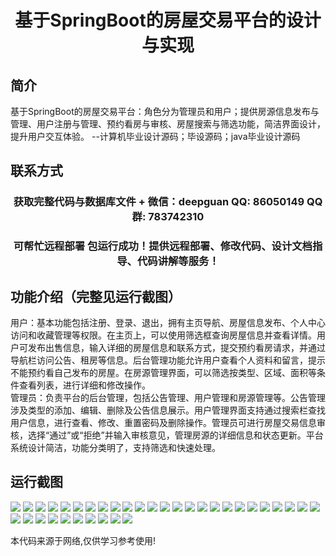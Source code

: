 <p><h1 align="center">基于SpringBoot的房屋交易平台的设计与实现</h1></p>

## 简介
基于SpringBoot的房屋交易平台：角色分为管理员和用户；提供房源信息发布与管理、用户注册与管理、预约看房与审核、房屋搜索与筛选功能，简洁界面设计，提升用户交互体验。    --计算机毕业设计源码；毕设源码；java毕业设计源码


## 联系方式
<p><h3 align="center">获取完整代码与数据库文件 + 微信：deepguan QQ: 86050149 QQ群: 783742310</h3></p>
<p><h3 align="center">可帮忙远程部署 包运行成功！提供远程部署、修改代码、设计文档指导、代码讲解等服务！</h3></p>

## 功能介绍（完整见运行截图）
用户：基本功能包括注册、登录、退出，拥有主页导航、房屋信息发布、个人中心访问和收藏管理等权限。在主页上，可以使用筛选框查询房屋信息并查看详情。用户可发布出售信息，输入详细的房屋信息和联系方式，提交预约看房请求，并通过导航栏访问公告、租房等信息。后台管理功能允许用户查看个人资料和留言，提示不能预约看自己发布的房屋。在房源管理界面，可以筛选按类型、区域、面积等条件查看列表，进行详细和修改操作。  
管理员：负责平台的后台管理，包括公告管理、用户管理和房源管理等。公告管理涉及类型的添加、编辑、删除及公告信息展示。用户管理界面支持通过搜索栏查找用户信息，进行查看、修改、重置密码及删除操作。管理员可进行房屋交易信息审核，选择“通过”或“拒绝”并输入审核意见，管理房源的详细信息和状态更新。平台系统设计简洁，功能分类明了，支持筛选和快速处理。


## 运行截图
![](img/001.jpg)
![](img/002.jpg)
![](img/003.jpg)
![](img/004.jpg)
![](img/005.jpg)
![](img/006.jpg)
![](img/007.jpg)
![](img/008.jpg)
![](img/009.jpg)
![](img/010.jpg)
![](img/011.jpg)
![](img/012.jpg)
![](img/013.jpg)
![](img/014.jpg)
![](img/015.jpg)
![](img/016.jpg)
![](img/017.jpg)
![](img/018.jpg)
![](img/019.jpg)
![](img/020.jpg)
![](img/021.jpg)
![](img/022.jpg)
![](img/023.jpg)
![](img/024.jpg)
![](img/025.jpg)
![](img/026.jpg)
![](img/027.jpg)
![](img/028.jpg)
![](img/029.jpg)
![](img/030.jpg)
![](img/031.jpg)
![](img/032.jpg)
![](img/033.jpg)
![](img/034.jpg)
![](img/035.jpg)

<p>本代码来源于网络,仅供学习参考使用!</p>
